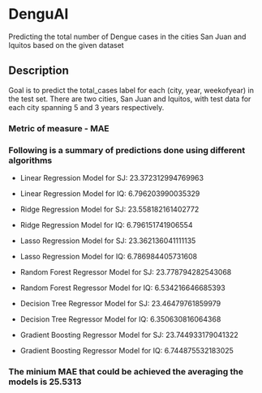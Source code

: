 # DenguAI
Predicting the total number of Dengue cases in the cities San Juan and Iquitos based on the given dataset

## Description
Goal is to predict the total_cases label for each (city, year, weekofyear) in the test set. There are two cities, San Juan and Iquitos, with test data for each city spanning 5 and 3 years respectively. 

### Metric of measure - MAE

### Following is a summary of predictions done using different algorithms

* Linear Regression Model for SJ:  23.372312994769963
* Linear Regression Model for IQ:  6.796203990035329


* Ridge Regression Model for SJ:  23.558182161402772
* Ridge Regression Model for IQ:  6.796151741906554


* Lasso Regression Model for SJ:  23.362136041111135
* Lasso Regression Model for IQ:  6.786984405731608


* Random Forest Regressor Model for SJ:  23.778794282543068
* Random Forest Regressor Model for IQ:  6.534216646685393


* Decision Tree Regressor Model for SJ:  23.46479761859979
* Decision Tree Regressor Model for IQ:  6.350630816064368


* Gradient Boosting Regressor Model for SJ:  23.744933179041322
* Gradient Boosting Regressor Model for IQ:  6.744875532183025

### The minium MAE that could be achieved the averaging the models is 25.5313
